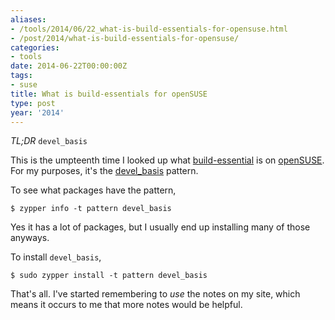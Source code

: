 ```yaml
---
aliases:
- /tools/2014/06/22_what-is-build-essentials-for-opensuse.html
- /post/2014/what-is-build-essentials-for-opensuse/
categories:
- tools
date: 2014-06-22T00:00:00Z
tags:
- suse
title: What is build-essentials for openSUSE
type: post
year: '2014'
---
```

*TL;DR* `devel_basis`
<!--more-->

[build-essential]: http://packages.ubuntu.com/trusty/build-essential
[openSUSE]: http://opensuse.org
[devel_basis]: http://software.opensuse.org/package/patterns-openSUSE-devel_basis

This is the umpteenth time I looked up what [build-essential][] is on [openSUSE][].
For my purposes, it's the [devel_basis][] pattern.

To see what packages have the pattern,

~~~ console
$ zypper info -t pattern devel_basis
~~~ 

Yes it has a lot of packages, but I usually end up installing many of those anyways.

To install `devel_basis`,

~~~ console
$ sudo zypper install -t pattern devel_basis
~~~ 

That's all. I've started remembering to *use* the notes on my site, which 
means it occurs to me that more notes would be helpful.
